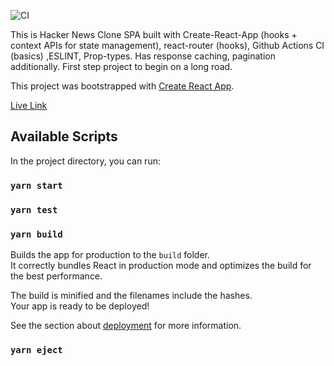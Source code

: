 ![CI](https://github.com/k-vikram/Pratijivanam/workflows/CI/badge.svg?branch=develop)


This is Hacker News Clone SPA built with Create-React-App (hooks + context APIs for state management), react-router (hooks), Github Actions CI (basics) ,ESLINT, Prop-types. Has response caching, pagination additionally. First step project to begin on a long road.

This project was bootstrapped with [Create React App](https://github.com/facebook/create-react-app).

[Live Link](https://hncloneapp.netlify.app)

## Available Scripts

In the project directory, you can run:

### `yarn start`

### `yarn test`

### `yarn build`

Builds the app for production to the `build` folder.<br />
It correctly bundles React in production mode and optimizes the build for the best performance.

The build is minified and the filenames include the hashes.<br />
Your app is ready to be deployed!

See the section about [deployment](https://facebook.github.io/create-react-app/docs/deployment) for more information.

### `yarn eject`

